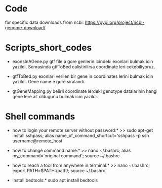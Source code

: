 # Code

for specific data downloads from ncbi: https://pypi.org/project/ncbi-genome-download/

# Scripts_short_codes

- exonsInAGene.py gtf file a gore genlerin icindeki exonlari bulmak icin yazildi. Sonrasinda gtfToBed calistirilirsa coordinate leri cekebiliyoruz.

- gtfToBed.py exonlari verilen bir gene in coordinates lerini bulmak icin yazildi. Gene name e gore siralandi.

- gtGeneMapping.py belirli coordinate lerdeki genotype datalarinin hangi gene lere ait oldugunu bulmak icin yazildi.

# Shell commands

* how to login your remote server without password:* >> sudo apt-get install sshpass; alias name_of_command_shortcut='sshpass -p ssh username@remote_host'

* how to change command name:* >> nano ~/.bashrc; alias my_command='original command'; source ~/.bashrc

* how to reach a tool from anywhere in terminal:*  >> nano ~/.bashrc; export PATH=$PATH:/path/; source ~/.bashrc

* install bedtools:* sudo apt install bedtools
